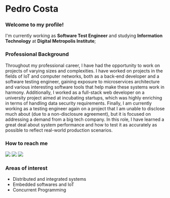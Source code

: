 # Pedro Costa
### Welcome to my profile!

I'm currently working as **Software Test Engineer** and studying **Information Technology** at **Digital Metropolis Institute**; 

### Professional Background

Throughout my professional career, I have had the opportunity to work on projects of varying sizes and complexities. I have worked on projects in the fields of IoT and computer networks, both as a back-end developer and a software testing engineer, gaining exposure to microservices architecture and various interesting software tools that help make these systems work in harmony. Additionally, I worked as a full-stack web developer on a university project aimed at incubating startups, which was highly enriching in terms of handling data security requirements. Finally, I am currently working as a testing engineer again on a project that I am unable to disclose much about (due to a non-disclosure agreement), but it is focused on addressing a demand from a big tech company. In this role, I have learned a great deal about system performance and how to test it as accurately as possible to reflect real-world production scenarios.

### How to reach me
<div>
<a href="https://github.com/opedro-c" target="_blank"><img src="https://img.shields.io/badge/GitHub-%23121011.svg?logo=github&logoColor=white"></a>
<a href="https://www.linkedin.com/in/pedro-costa-06a82422b"><img src="https://custom-icon-badges.demolab.com/badge/LinkedIn-0A66C2?logo=linkedin-white&logoColor=fff"></a>
<a href="mailto:pedroc_aragao@outlook.com"><img src="https://img.shields.io/badge/Gmail-D14836?logo=gmail&logoColor=white"></a>
</div> 

### Areas of interest

- Distributed and integrated systems
- Embedded softwares and IoT
- Concurrent Programming
